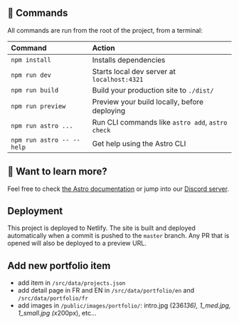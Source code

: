 ## 🧞 Commands

All commands are run from the root of the project, from a terminal:

| Command                   | Action                                           |
| :------------------------ | :----------------------------------------------- |
| `npm install`             | Installs dependencies                            |
| `npm run dev`             | Starts local dev server at `localhost:4321`      |
| `npm run build`           | Build your production site to `./dist/`          |
| `npm run preview`         | Preview your build locally, before deploying     |
| `npm run astro ...`       | Run CLI commands like `astro add`, `astro check` |
| `npm run astro -- --help` | Get help using the Astro CLI                     |


## 👀 Want to learn more?

Feel free to check [the Astro documentation](https://docs.astro.build) or jump into our [Discord server](https://astro.build/chat).


## Deployment

This project is deployed to Netlify. The site is built and deployed automatically when a commit is pushed to the `master` branch.
Any PR that is opened will also be deployed to a preview URL.

## Add new portfolio item

- add item in `/src/data/projects.json`
- add detail page in FR and EN in `/src/data/portfolio/en` and `/src/data/portfolio/fr`
- add images in `/public/images/portfolio/`: intro.jpg (236*136), 1_med.jpg, 1_small.jpg (x*200px), etc...
